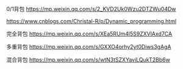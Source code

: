 0/1背包
https://mp.weixin.qq.com/s/2_KVD2Uk0Wzu2DTZWu04Dw

https://www.cnblogs.com/Christal-R/p/Dynamic_programming.html

完全背包
https://mp.weixin.qq.com/s/XEa5RUm4l5S9ZXVlAxd7CA

多重背包
https://mp.weixin.qq.com/s/GXXO4orhy2yt0Diws3gAgA

混合背包
https://mp.weixin.qq.com/s/wtN3tSZXYaviLQukT2Bb6w
